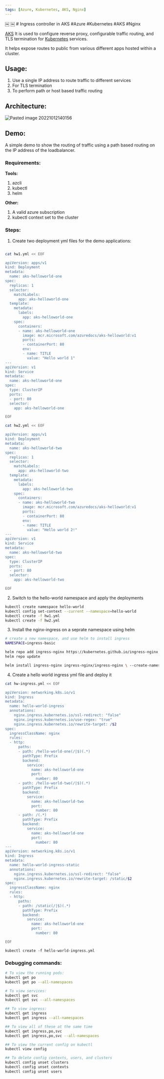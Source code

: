 ```yaml
---
tags: [Azure, Kubernetes, AKS, Nginx]
---
```

￼ ￼ # Ingress controller in AKS
#Azure #Kubernetes #AKS #Nginx

[AKS](Microservice%20Architecture/AKS/AKS.md)
It is used to configure reverse proxy, configurable traffic routing, and TLS termination for [Kubernetes](Microservice%20Architecture/Kubernetes/Kubernetes.md) services.

It helps expose routes to public from various different apps hosted within a cluster.

## Usage:
1. Use a single IP address to route traffic to different services
2. For TLS termination
3. To perform path or host based traffic routing

## Architecture:
![Pasted image 20221012140156](Attachments/Pasted%20image%2020221012140156.png)

## Demo:

A simple demo to show the routing of traffic using a path based routing on the IP address of the loadbalancer.

### Requirements:

**Tools:**
1. azcli
2. kubectl
3. helm

**Other:**
1. A valid azure subscription
2. kubectl context set to the cluster

### Steps:
1. Create two deployment yml files for the demo applications:
```bash

cat hw1.yml << EOF

apiVersion: apps/v1
kind: Deployment
metadata:
  name: aks-helloworld-one  
spec:
  replicas: 1
  selector:
    matchLabels:
      app: aks-helloworld-one
  template:
    metadata:
      labels:
        app: aks-helloworld-one
    spec:
      containers:
      - name: aks-helloworld-one
        image: mcr.microsoft.com/azuredocs/aks-helloworld:v1
        ports:
        - containerPort: 80
        env:
        - name: TITLE
          value: "Hello world 1"
---
apiVersion: v1
kind: Service
metadata:
  name: aks-helloworld-one  
spec:
  type: ClusterIP
  ports:
  - port: 80
  selector:
    app: aks-helloworld-one

EOF
```
```bash
cat hw2.yml << EOF

apiVersion: apps/v1
kind: Deployment
metadata:
  name: aks-helloworld-two  
spec:
  replicas: 1
  selector:
    matchLabels:
      app: aks-helloworld-two
  template:
    metadata:
      labels:
        app: aks-helloworld-two
    spec:
      containers:
      - name: aks-helloworld-two
        image: mcr.microsoft.com/azuredocs/aks-helloworld:v1
        ports:
        - containerPort: 80
        env:
        - name: TITLE
          value: "Hello world 2!"
---
apiVersion: v1
kind: Service
metadata:
  name: aks-helloworld-two  
spec:
  type: ClusterIP
  ports:
  - port: 80
  selector:
    app: aks-helloworld-two

EOF
```
2. Switch to the hello-world namespace and apply the deployments
```bash
kubectl create namespace hello-world
kubectl config set-context --current --namespace=hello-world
kubectl create -f hw1.yml
kubectl create -f hw2.yml
```
3. Install the nginx-ingress on a seprate namespace using helm
```bash
# create a new namespace, and use helm to install ingress
NAMESPACE=ingress-basic

helm repo add ingress-nginx https://kubernetes.github.io/ingress-nginx
helm repo update

helm install ingress-nginx ingress-nginx/ingress-nginx \ --create-namespace \ --namespace $NAMESPACE \ --set controller.service.annotations."service\.beta\.kubernetes\.io/azure-load-balancer-health-probe-request-path"=/healthz
```
4. Create a hello world ingress yml file and deploy it
```bash
cat hw-ingress.yml << EOF

apiVersion: networking.k8s.io/v1
kind: Ingress
metadata:
  name: hello-world-ingress
  annotations:
    nginx.ingress.kubernetes.io/ssl-redirect: "false"
    nginx.ingress.kubernetes.io/use-regex: "true"
    nginx.ingress.kubernetes.io/rewrite-target: /$2
spec:
  ingressClassName: nginx
  rules:
  - http:
      paths:
      - path: /hello-world-one(/|$)(.*)
        pathType: Prefix
        backend:
          service:
            name: aks-helloworld-one
            port:
              number: 80
      - path: /hello-world-two(/|$)(.*)
        pathType: Prefix
        backend:
          service:
            name: aks-helloworld-two
            port:
              number: 80
      - path: /(.*)
        pathType: Prefix
        backend:
          service:
            name: aks-helloworld-one
            port:
              number: 80
---
apiVersion: networking.k8s.io/v1
kind: Ingress
metadata:
  name: hello-world-ingress-static
  annotations:
    nginx.ingress.kubernetes.io/ssl-redirect: "false"
    nginx.ingress.kubernetes.io/rewrite-target: /static/$2
spec:
  ingressClassName: nginx
  rules:
  - http:
      paths:
      - path: /static(/|$)(.*)
        pathType: Prefix
        backend:
          service:
            name: aks-helloworld-one
            port: 
              number: 80

EOF
```

`kubectl create -f hello-world-ingress.yml`

### Debugging commands:
```bash
# To view the running pods:
kubectl get po
kubectl get po --all-namespaces

# To view services:
kubectl get svc
kubectl get svc --all-namespaces

## To view ingress:
kubectl get ingress
kubectl get ingress --all-namespaces

## To view all of these at the same time
kubectl get ingress,po,svc
kubectl get ingress,po,svc --all-namespaces

## To view the current config on kubectl
kubectl view config

## To delete config contexts, users, and clusters
kubectl config unset clusters
kubectl config unset contexts
kubectl config unset users

```
